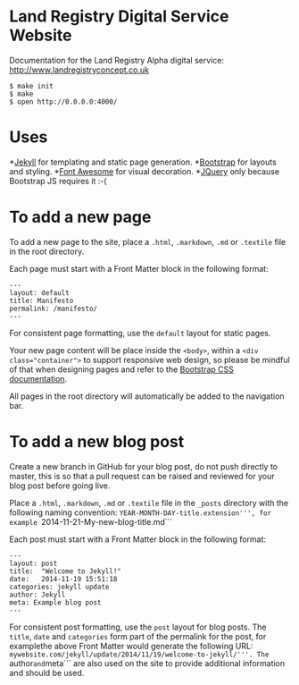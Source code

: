 Land Registry Digital Service Website
========================

Documentation for the Land Registry Alpha digital service: http://www.landregistryconcept.co.uk

    $ make init
    $ make
    $ open http://0.0.0.0:4000/

# Uses
*[Jekyll](http://jekyllrb.com/) for templating and static page generation.
*[Bootstrap](http://getbootstrap.com/) for layouts and styling.
*[Font Awesome](http://fontawesome.io/) for visual decoration.
*[JQuery](http://jquery.com/) only because Bootstrap JS requires it :-(

# To add a new page

To add a new page to the site, place a ```.html```, ```.markdown```, ```.md``` or ```.textile``` file in the root directory.

Each page must start with a Front Matter block in the following format:
```
---
layout: default
title: Manifesto
permalink: /manifesto/
---
```

For consistent page formatting, use the ```default``` layout for static pages.

Your new page content will be place inside the ```<body>```, within a ```<div class="container">``` to support responsive web design, so please be mindful of that when designing pages and refer to the [Bootstrap CSS documentation](http://getbootstrap.com/css/).

All pages in the root directory will automatically be added to the navigation bar.

# To add a new blog post

Create a new branch in GitHub for your blog post, do not push directly to master, this is so that a pull request can be raised and reviewed for your blog post before going live.

Place a ```.html```, ```.markdown```, ```.md``` or ```.textile``` file in the ```_posts``` directory with the following naming convention: ```YEAR-MONTH-DAY-title.extension''', for example ```2014-11-21-My-new-blog-title.md```

Each post must start with a Front Matter block in the following format:
```
---
layout: post
title:  "Welcome to Jekyll!"
date:   2014-11-19 15:51:18
categories: jekyll update
author: Jekyll
meta: Example blog post
---
```

For consistent post formatting, use the ```post``` layout for blog posts.
The ```title```, ```date``` and ```categories``` form part of the permalink for the post, for examplethe above Front Matter would generate the following URL: ```mywebsite.com/jekyll/update/2014/11/19/welcome-to-jekyll/'''.
The ```author``` and ```meta``` are also used on the site to provide additional information and should be used.
